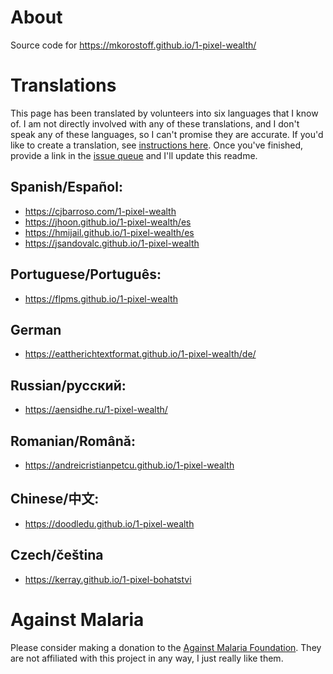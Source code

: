 # About

Source code for https://mkorostoff.github.io/1-pixel-wealth/

# Translations

This page has been translated by volunteers into six languages that I know of. I am not directly involved with any of these translations, and I don't speak any of these languages, so I can't promise they are accurate. If you'd like to create a translation, see [instructions here](https://github.com/MKorostoff/1-pixel-wealth/issues).  Once you've finished, provide a link in the [issue queue](https://github.com/MKorostoff/1-pixel-wealth/issues/new) and I'll update this readme.

## Spanish/Español:
- https://cjbarroso.com/1-pixel-wealth
- https://jhoon.github.io/1-pixel-wealth/es
- https://hmijail.github.io/1-pixel-wealth/es
- https://jsandovalc.github.io/1-pixel-wealth

## Portuguese/Português:
- https://flpms.github.io/1-pixel-wealth

## German
- https://eattherichtextformat.github.io/1-pixel-wealth/de/

## Russian/русский:
- https://aensidhe.ru/1-pixel-wealth/

## Romanian/Română:
- https://andreicristianpetcu.github.io/1-pixel-wealth

## Chinese/中文:
- https://doodledu.github.io/1-pixel-wealth

## Czech/čeština
- https://kerray.github.io/1-pixel-bohatstvi

# Against Malaria

Please consider making a donation to the [Against Malaria Foundation](https://www.againstmalaria.com/). They are not affiliated with this project in any way, I just really like them.
